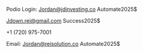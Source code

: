 Podio Login:
Jordan@jdinvesting.co
Automate2025$

Jdown.rei@gmail.com
Success2025$

+1 (720) 975-7001

Email:
Jordan@reisolution.co
Automate2025$